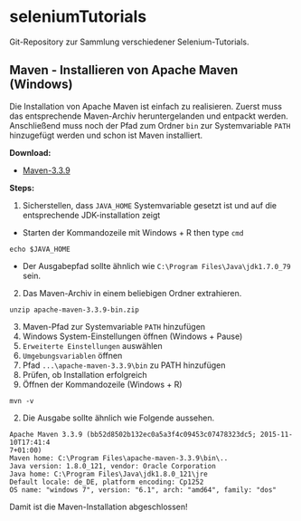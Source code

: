 # seleniumTutorials
Git-Repository zur Sammlung verschiedener Selenium-Tutorials.

## Maven - Installieren von Apache Maven (Windows)

Die Installation von Apache Maven ist einfach zu realisieren. Zuerst muss das entsprechende Maven-Archiv heruntergelanden und entpackt werden. Anschließend muss noch der Pfad zum Ordner `bin` zur Systemvariable `PATH` hinzugefügt werden und schon ist Maven installiert.

**Download:**
* [Maven-3.3.9](http://mirrors.ae-online.de/apache/maven/maven-3/3.3.9/binaries/apache-maven-3.3.9-bin.zip)

**Steps:**
1. Sicherstellen, dass `JAVA_HOME` Systemvariable gesetzt ist und auf die entsprechende JDK-installation zeigt
  * Starten der Kommandozeile mit Windows + R then type `cmd`
```
echo $JAVA_HOME
```
  * Der Ausgabepfad sollte ähnlich wie `C:\Program Files\Java\jdk1.7.0_79` sein.

2. Das Maven-Archiv in einem beliebigen Ordner extrahieren.
```
unzip apache-maven-3.3.9-bin.zip
```

3. Maven-Pfad zur Systemvariable `PATH` hinzufügen
  1. Windows System-Einstellungen öffnen (Windows + Pause)
  2. `Erweiterte Einstellungen` auswählen
  3. `Umgebungsvariablen` öffnen
  4. Pfad `...\apache-maven-3.3.9\bin` zu PATH hinzufügen
4. Prüfen, ob Installation erfolgreich
  1. Öffnen der Kommandozeile (Windows + R)
```
mvn -v
```

  2. Die Ausgabe sollte ähnlich wie Folgende aussehen.

```
Apache Maven 3.3.9 (bb52d8502b132ec0a5a3f4c09453c07478323dc5; 2015-11-10T17:41:4
7+01:00)
Maven home: C:\Program Files\apache-maven-3.3.9\bin\..
Java version: 1.8.0_121, vendor: Oracle Corporation
Java home: C:\Program Files\Java\jdk1.8.0_121\jre
Default locale: de_DE, platform encoding: Cp1252
OS name: "windows 7", version: "6.1", arch: "amd64", family: "dos"
```

Damit ist die Maven-Installation abgeschlossen!
